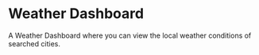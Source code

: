 # Weather Dashboard
A Weather Dashboard where you can view the local weather conditions of searched cities.
